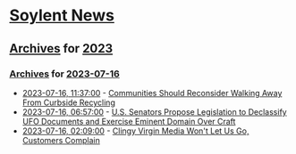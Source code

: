 # [Soylent News](../../../README.md)

## [Archives](../../index.md) for [2023](../index.md)

### [Archives](../../index.md) for [2023-07-16](index.md)

* [2023-07-16, 11:37:00](https://soylentnews.org/article.pl?sid=23/07/15/1659211&from=rss) - [Communities Should Reconsider Walking Away From Curbside Recycling](https://soylentnews.org/article.pl?sid=23/07/15/1659211&from=rss)
* [2023-07-16, 06:57:00](https://soylentnews.org/article.pl?sid=23/07/15/1658202&from=rss) - [U.S. Senators Propose Legislation to Declassify UFO Documents and Exercise Eminent Domain Over Craft](https://soylentnews.org/article.pl?sid=23/07/15/1658202&from=rss)
* [2023-07-16, 02:09:00](https://soylentnews.org/article.pl?sid=23/07/15/0248253&from=rss) - [Clingy Virgin Media Won't Let Us Go, Customers Complain](https://soylentnews.org/article.pl?sid=23/07/15/0248253&from=rss)
